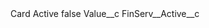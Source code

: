 <?xml version="1.0" encoding="UTF-8"?>
<CustomMetadata xmlns="http://soap.sforce.com/2006/04/metadata" xmlns:xsi="http://www.w3.org/2001/XMLSchema-instance" xmlns:xsd="http://www.w3.org/2001/XMLSchema">
    <label>Card Active</label>
    <protected>false</protected>
    <values>
        <field>Value__c</field>
        <value xsi:type="xsd:string">FinServ__Active__c</value>
    </values>
</CustomMetadata>
